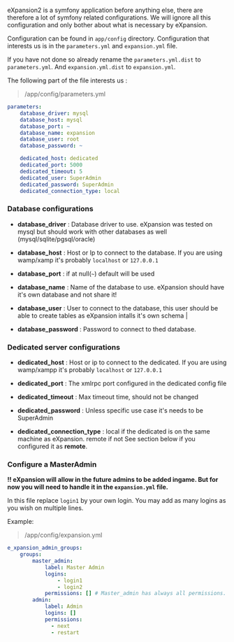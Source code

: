eXpansion2 is a symfony application before anything else, there are therefore a lot of symfony related configurations. 
We will ignore all this configuration and only bother about what is necessary by eXpansion.

Configuration can be found in `app/config` directory. Configuration that interests us is in the `parameters.yml` and  `expansion.yml` file.

If you have not done so already rename the `parameters.yml.dist` to `parameters.yml`. And `expansion.yml.dist` to `expansion.yml`.

The following part of the file interests us : 

> /app/config/parameters.yml

```yaml
parameters:
    database_driver: mysql
    database_host: mysql
    database_port: ~
    database_name: expansion
    database_user: root
    database_password: ~

    dedicated_host: dedicated
    dedicated_port: 5000
    dedicated_timeout: 5
    dedicated_user: SuperAdmin
    dedicated_password: SuperAdmin
    dedicated_connection_type: local
```

### Database configurations


* **database_driver** : Database driver to use. 
eXpansion was tested on mysql but should work with other databases as well (mysql/sqlite/pgsql/oracle)

* **database_host** : Host or Ip to connect to the database.
If you are using wamp/xamp it's probably `localhost` or `127.0.0.1`

* **database_port** : if at null(`~`) default will be used

* **database_name** : Name of the database to use. eXpansion should have it's own database and not share it!

* **database_user** : User to connect to the database, this user should be able to create tables as eXpansion intalls
it's own schema |

* **database_password** : Password to connect to thed database.

### Dedicated server configurations


* **dedicated_host** : Host or ip to connect to the dedicated.
If you are using wamp/xampp it's probably `localhost` or `127.0.0.1`

* **dedicated_port** : The xmlrpc port configured in the dedicated config file

* **dedicated_timeout** : Max timeout time, should not be changed

* **dedicated_password** : Unless specific use case it's needs to be SuperAdmin

* **dedicated_connection_type** : local if the dedicated is on the same machine as eXpansion. remote if not
See section below if you configured it as **remote**.


### Configure a MasterAdmin 

**!! eXpansion will allow in the future admins to be added ingame. But for now you will need to handle it in the `expansion.yml` file.**

In this file replace `login1` by your own login. You may add as many logins as you wish on multiple lines. 

Example: 

> /app/config/expansion.yml

```yml
e_xpansion_admin_groups:
    groups:
        master_admin:
            label: Master Admin
            logins:
                - login1
                - login2
            permissions: [] # Master_admin has always all permissions.
        admin:
            label: Admin
            logins: []
            permissions:
              - next
              - restart
```
